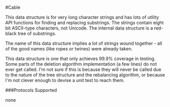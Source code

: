 #Cable

This data structure is for very long character strings and has lots of utility API functions for finding and replacing substrings. The strings contain eight bit ASCII-type characters, not Unicode. The internal data structure is a red-black tree of substrings. 

The name of this data structure implies a lot of strings wound together - all of the good names (like ropes or twines) were already taken.

This data structure is one that only achieves 99.9% coverage in testing. Some parts of the deletion algorithm implementation (a few lines) do not ever get called. I'm not sure if this is because they will never be called due to the nature of the tree structure and the rebalancing algorithm, or because I'm not clever enough to devise a unit test to reach them. 

###Protocols Supported

none